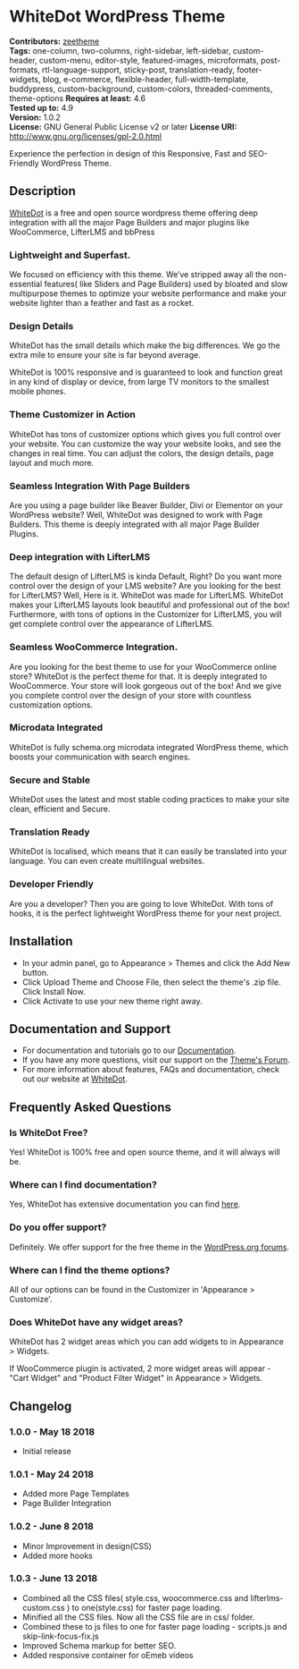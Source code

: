 # WhiteDot WordPress Theme

**Contributors:** [zeetheme](https://profiles.wordpress.org/zeetheme)  
**Tags:** one-column, two-columns, right-sidebar, left-sidebar, custom-header, custom-menu, editor-style, featured-images, microformats, post-formats, rtl-language-support, sticky-post, translation-ready, footer-widgets, blog, e-commerce, flexible-header, full-width-template, buddypress, custom-background, custom-colors, threaded-comments, theme-options 
**Requires at least:** 4.6  
**Tested up to:** 4.9  
**Version:** 1.0.2  
**License:** GNU General Public License v2 or later
**License URI:** http://www.gnu.org/licenses/gpl-2.0.html

Experience the perfection in design of this Responsive, Fast and SEO-Friendly WordPress Theme.

## Description ##
[WhiteDot](https://whitedot.zeetheme.com) is a free and open source wordpress theme offering deep integration with all the major Page Builders and major plugins like WooCommerce, LifterLMS and bbPress 


### Lightweight and Superfast. ###
We focused on efficiency with this theme. We’ve stripped away all the non-essential features( like Sliders and Page Builders) used by bloated and slow multipurpose themes to optimize your website performance and make your website lighter than a feather and fast as a rocket.

### Design Details ###
WhiteDot has the small details which make the big differences. We go the extra mile to ensure your site is far beyond average.

WhiteDot is 100% responsive and is guaranteed to look and function great in any kind of display or device, from large TV monitors to the smallest mobile phones.

### Theme Customizer in Action ###
WhiteDot has tons of customizer options which gives you full control over your website. You can customize the way your website looks, and see the changes in real time. You can adjust the colors, the design details, page layout and much more.

### Seamless Integration With Page Builders ###
Are you using a page builder like Beaver Builder, Divi or Elementor on your WordPress website? Well, WhiteDot was designed to work with Page Builders. This theme is deeply integrated with all major Page Builder Plugins.

### Deep integration with LifterLMS ###
The default design of LifterLMS is kinda Default, Right? Do you want more control over the design of your LMS website? Are you looking for the best for LifterLMS? Well, Here is it. WhiteDot was made for LifterLMS. WhiteDot makes your LifterLMS layouts look beautiful and professional out of the box! Furthermore, with tons of options in the Customizer for LifterLMS, you will get complete control over the appearance of LifterLMS.

### Seamless WooCommerce Integration. ###
Are you looking for the best theme to use for your WooCommerce online store? WhiteDot is the perfect theme for that. It is deeply integrated to WooCommerce. Your store will look gorgeous out of the box! And we give you complete control over the design of your store with countless customization options.

### Microdata Integrated ###
WhiteDot is fully schema.org microdata integrated WordPress theme, which boosts your communication with search engines.

### Secure and Stable ###
WhiteDot uses the latest and most stable coding practices to make your site clean, efficient and Secure.

### Translation Ready ###
WhiteDot is localised, which means that it can easily be translated into your language. You can even create multilingual websites.

### Developer Friendly ###
Are you a developer? Then you are going to love WhiteDot. With tons of hooks, it is the perfect lightweight WordPress theme for your next project.


## Installation ##

- In your admin panel, go to Appearance > Themes and click the Add New button.
- Click Upload Theme and Choose File, then select the theme's .zip file. Click Install Now.
- Click Activate to use your new theme right away.

## Documentation and Support ##

- For documentation and tutorials go to our [Documentation](https://zeetheme.com/whitedot-docs/).
- If you have any more questions, visit our support on the [Theme's Forum](https://wordpress.org/support/theme/whitedot).
- For more information about features, FAQs and documentation, check out our website at [WhiteDot](https://whitedot.zeetheme.com).

## Frequently Asked Questions ##

### Is WhiteDot Free? ###
Yes! WhiteDot is 100% free and open source theme, and it will always will be.

### Where can I find documentation? ###
Yes, WhiteDot has extensive documentation you can find [here](https://zeetheme.com/whitedot-docs/).

### Do you offer support? ###
Definitely. We offer support for the free theme in the [WordPress.org forums](https://wordpress.org/support/theme/whitedot).

### Where can I find the theme options? ###
All of our options can be found in the Customizer in 'Appearance > Customize'.

### Does WhiteDot have any widget areas? ###
WhiteDot has 2 widget areas which you can add widgets to in Appearance > Widgets.

If WooCommerce plugin is activated, 2 more widget areas will appear - "Cart Widget" and "Product Filter Widget" in Appearance > Widgets.


## Changelog ##

### 1.0.0 - May 18 2018 ###
* Initial release

### 1.0.1 - May 24 2018 ###
* Added more Page Templates
* Page Builder Integration

### 1.0.2 - June 8 2018 ###
* Minor Improvement in design(CSS)
* Added more hooks

### 1.0.3 - June 13 2018 ###
* Combined all the CSS files( style.css, woocommerce.css and lifterlms-custom.css ) to one(style.css) for faster page loading.
* Minified all the CSS files. Now all the CSS file are in css/ folder.
* Combined these to js files to one for faster page loading - scripts.js and skip-link-focus-fix.js 
* Improved Schema markup for better SEO. 
* Added responsive container for oEmeb videos
